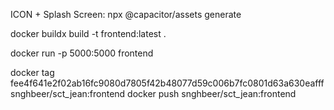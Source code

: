 ICON + Splash Screen:
npx @capacitor/assets generate

docker buildx build -t frontend:latest .

docker run -p 5000:5000 frontend

docker tag fee4f641e2f02ab16fc9080d7805f42b48077d59c006b7fc0801d63a630eafff snghbeer/sct_jean:frontend
docker push snghbeer/sct_jean:frontend